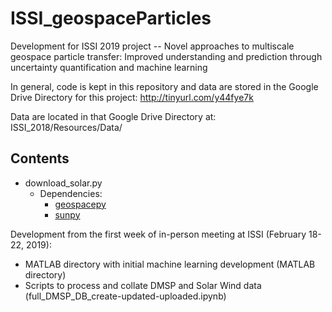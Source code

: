 # ISSI_geospaceParticles
Development for ISSI 2019 project -- Novel approaches to multiscale geospace particle transfer: Improved understanding and prediction through uncertainty quantification and machine learning

In general, code is kept in this repository and data are stored in the Google Drive Directory for this project: http://tinyurl.com/y44fye7k

Data are located in that Google Drive Directory at: ISSI_2018/Resources/Data/

## Contents
- download_solar.py
   - Dependencies: 
       - <a href="https://github.com/lkilcommons/geospacepy-lite" target="_blank">geospacepy</a>
       - <a href="https://sunpy.org/" target="_blank">sunpy</a>
       
       
Development from the first week of in-person meeting at ISSI (February 18-22, 2019):
- MATLAB directory with initial machine learning development (MATLAB directory)
- Scripts to process and collate DMSP and Solar Wind data (full_DMSP_DB_create-updated-uploaded.ipynb)

